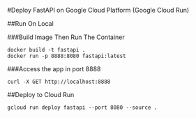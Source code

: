 #Deploy FastAPI on Google Cloud Platform (Google Cloud Run)

##Run On Local

###Build Image Then Run The Container
```
docker build -t fastapi .
docker run -p 8888:8080 fastapi:latest
```

###Access the app in port 8888
```
curl -X GET http://localhost:8888
```

##Deploy to Cloud Run
```
gcloud run deploy fastapi --port 8080 --source .
```


